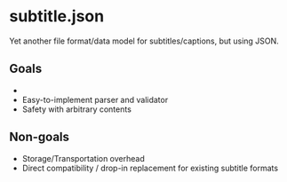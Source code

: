 # subtitle.json

Yet another file format/data model for subtitles/captions, but using JSON.

## Goals
- 
- Easy-to-implement parser and validator
- Safety with arbitrary contents

## Non-goals
- Storage/Transportation overhead
- Direct compatibility / drop-in replacement for existing subtitle formats